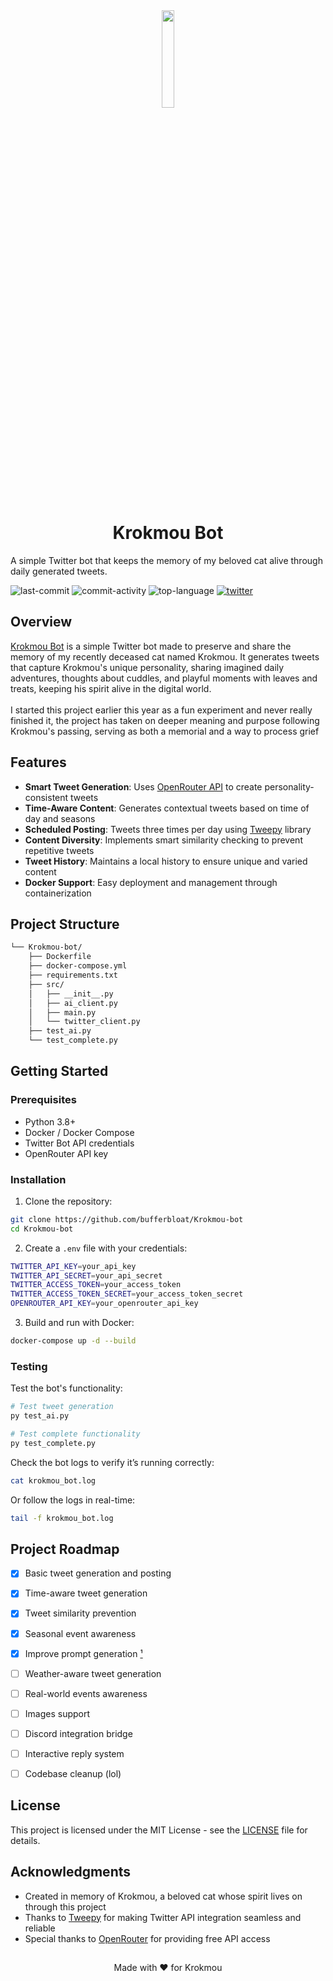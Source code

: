 <div align="center">
<img src="https://2264.pw/src/media/krokmouautist.png" align="center" width="20%" >
<h1>Krokmou Bot</h1>

<div align="left" style="position: relative;">
<p align="left">
	A simple Twitter bot that keeps the memory of my beloved cat alive through daily generated tweets.
</p>
<p align="left">
	<img src="https://img.shields.io/github/last-commit/bufferbloat/Krokmou-bot?style=flat-square&color=0080ff" alt="last-commit">
	<img src="https://img.shields.io/github/commit-activity/t/bufferbloat/Krokmou-bot?style=flat-square&color=0080ff" alt="commit-activity">
	<img src="https://img.shields.io/github/languages/top/bufferbloat/Krokmou-bot?style=flat-square&color=0080ff" alt="top-language">
	<a href="https://x.com/KrokmouVoid" target="_blank">
		<img src="https://img.shields.io/badge/follow-@KrokmouVoid-1DA1F2?style=flat-square&logo=x&logoColor=white" alt="twitter">
	</a>

</p>

## Overview

[Krokmou Bot](https://x.com/KrokmouVoid) is a simple Twitter bot made to preserve and share the memory of my recently deceased cat named Krokmou. 
It generates tweets that capture Krokmou's unique personality, sharing imagined daily adventures, thoughts about cuddles, and playful moments with leaves and treats, keeping his spirit alive in the digital world.
<br/>
<br/>
I started this project earlier this year as a fun experiment and never really finished it, the project has taken on deeper meaning and purpose following Krokmou's passing, serving as both a memorial and a way to process grief

## Features

- **Smart Tweet Generation**: Uses [OpenRouter API](https://openrouter.ai/docs/quickstart) to create personality-consistent tweets
- **Time-Aware Content**: Generates contextual tweets based on time of day and seasons
- **Scheduled Posting**: Tweets three times per day using [Tweepy](https://github.com/tweepy/tweepy/) library
- **Content Diversity**: Implements smart similarity checking to prevent repetitive tweets
- **Tweet History**: Maintains a local history to ensure unique and varied content
- **Docker Support**: Easy deployment and management through containerization

## Project Structure

```sh
└── Krokmou-bot/
    ├── Dockerfile
    ├── docker-compose.yml
    ├── requirements.txt
    ├── src/
    │   ├── __init__.py
    │   ├── ai_client.py
    │   ├── main.py
    │   └── twitter_client.py
    ├── test_ai.py
    └── test_complete.py
```

## Getting Started

### Prerequisites

- Python 3.8+
- Docker / Docker Compose
- Twitter Bot API credentials
- OpenRouter API key

### Installation

1. Clone the repository:
```sh
git clone https://github.com/bufferbloat/Krokmou-bot
cd Krokmou-bot
```

2. Create a `.env` file with your credentials:
```sh
TWITTER_API_KEY=your_api_key
TWITTER_API_SECRET=your_api_secret
TWITTER_ACCESS_TOKEN=your_access_token
TWITTER_ACCESS_TOKEN_SECRET=your_access_token_secret
OPENROUTER_API_KEY=your_openrouter_api_key
```

3. Build and run with Docker:
```sh
docker-compose up -d --build
```

### Testing

Test the bot's functionality:

```sh
# Test tweet generation
py test_ai.py

# Test complete functionality
py test_complete.py
```

Check the bot logs to verify it’s running correctly:
```sh
cat krokmou_bot.log
```
Or follow the logs in real-time:
```sh
tail -f krokmou_bot.log
```

## Project Roadmap

- [X] Basic tweet generation and posting
- [X] Time-aware tweet generation
- [X] Tweet similarity prevention
- [X] Seasonal event awareness
- [X] Improve prompt generation [¹](https://github.com/bufferbloat/Krokmou-bot/commit/b2bd5d03a38852cc7dfea763c7c2c5bf5b8edf41)
- [ ] Weather-aware tweet generation
- [ ] Real-world events awareness
- [ ] Images support
- [ ] Discord integration bridge
- [ ] Interactive reply system
- [ ] Codebase cleanup (lol)



## License

This project is licensed under the MIT License - see the [LICENSE](LICENSE) file for details.

## Acknowledgments

- Created in memory of Krokmou, a beloved cat whose spirit lives on through this project
- Thanks to [Tweepy](https://www.tweepy.org/) for making Twitter API integration seamless and reliable
- Special thanks to [OpenRouter](https://openrouter.ai/docs/quickstart) for providing free API access

##
<div align="center">
Made with ❤️ for Krokmou